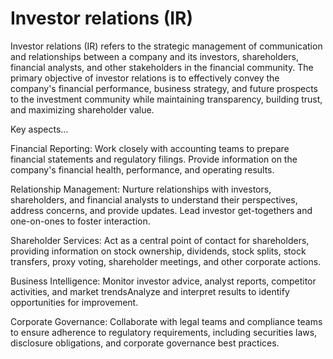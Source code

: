 # Investor relations (IR)

Investor relations (IR) refers to the strategic management of communication and relationships between a company and its investors, shareholders, financial analysts, and other stakeholders in the financial community. The primary objective of investor relations is to effectively convey the company's financial performance, business strategy, and future prospects to the investment community while maintaining transparency, building trust, and maximizing shareholder value. 

Key aspects…

Financial Reporting: Work closely with accounting teams to prepare financial statements and regulatory filings. Provide information on the company's financial health, performance, and operating results.

Relationship Management: Nurture relationships with investors, shareholders, and financial analysts to understand their perspectives, address concerns, and provide updates. Lead investor get-togethers and one-on-ones to foster interaction.

Shareholder Services: Act as a central point of contact for shareholders, providing information on stock ownership, dividends, stock splits, stock transfers, proxy voting, shareholder meetings, and other corporate actions.

Business Intelligence: Monitor investor advice, analyst reports, competitor activities, and market trendsAnalyze and interpret results to identify opportunities for improvement. 

Corporate Governance: Collaborate with legal teams and compliance teams to ensure adherence to regulatory requirements, including securities laws, disclosure obligations, and corporate governance best practices.